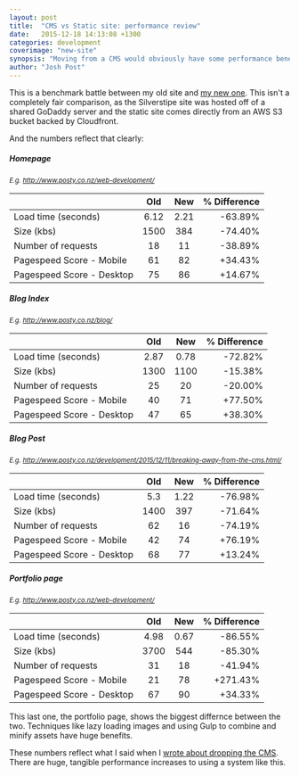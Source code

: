 ```yaml
---
layout: post
title:  "CMS vs Static site: performance review"
date:   2015-12-18 14:13:08 +1300
categories: development
coverimage: "new-site" 
synopsis: "Moving from a CMS would obviously have some performance benefits, but what's a fact without numbers?"
author: "Josh Post"
---
```


This is a benchmark battle between my old site and [my new one]. This isn't a completely fair comparison, as the Silverstipe site was hosted off of a shared GoDaddy server and the static site comes directly from an AWS S3 bucket backed by Cloudfront.

And the numbers reflect that clearly:

##### Homepage

<small>_E.g. <http://www.posty.co.nz/web-development/>_</small>

|                           | Old  | New  | % Difference  |
| ------------------------- |:----:|:----:|--------------:|
| Load time (seconds)       | 6.12 | 2.21 |  -63.89%      |
| Size (kbs)                | 1500 | 384  | -74.40%       |
| Number of requests        | 18   | 11   | -38.89%       |
| Pagespeed Score - Mobile  | 61   | 82   | +34.43%        |
| Pagespeed Score - Desktop | 75   | 86   | +14.67%        |


##### Blog Index 

<small>_E.g. <http://www.posty.co.nz/blog/>_</small>

|                           | Old  | New  | % Difference  |
| ------------------------- |:----:|:----:|--------------:|
| Load time (seconds)       | 2.87 | 0.78 |  -72.82%      |
| Size (kbs)                | 1300 | 1100 | -15.38%       |
| Number of requests        | 25   | 20   | -20.00%       |
| Pagespeed Score - Mobile  | 40   | 71   | +77.50%        |
| Pagespeed Score - Desktop | 47   | 65   | +38.30%        |

##### Blog Post 

<small>_E.g. <http://www.posty.co.nz/development/2015/12/11/breaking-away-from-the-cms.html/>_</small>

|                           | Old  | New  | % Difference  |
| ------------------------- |:----:|:----:|--------------:|
| Load time (seconds)       | 5.3  | 1.22 |  -76.98%      |
| Size (kbs)                | 1400 | 397  | -71.64%       |
| Number of requests        | 62   | 16   | -74.19%       |
| Pagespeed Score - Mobile  | 42   | 74   | +76.19%        |
| Pagespeed Score - Desktop | 68   | 77   | +13.24%        |
 

##### Portfolio page

<small>_E.g. <http://www.posty.co.nz/web-development/>_</small>

|                           | Old  | New  | % Difference  |
| ------------------------- |:----:|:----:|--------------:|
| Load time (seconds)       | 4.98 | 0.67 |  -86.55%      |
| Size (kbs)                | 3700 | 544  | -85.30%       |
| Number of requests        | 31   | 18   | -41.94%       |
| Pagespeed Score - Mobile  | 21   | 78   | +271.43%      |
| Pagespeed Score - Desktop | 67   | 90   | +34.33%       |

This last one, the portfolio page, shows the biggest differnce between the two. Techniques like lazy loading images and using Gulp to combine and minify assets have huge benefits. 

These numbers reflect what I said when I [wrote about dropping the CMS]. There are huge, tangible performance increases to using a system like this.


[wrote about dropping the CMS]: http://www.posty.co.nz/development/2015/12/11/breaking-away-from-the-cms.html
[my new one]: https://github.com/posty72/posty.co.nz